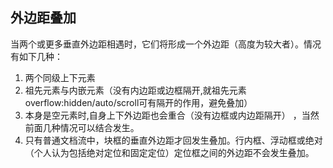 ## 外边距叠加
当两个或更多垂直外边距相遇时，它们将形成一个外边距（高度为较大者）。情况有如下几种：
1. 两个同级上下元素 
2. 祖先元素与内嵌元素（没有内边距或边框隔开,就祖先元素overflow:hidden/auto/scroll可有隔开的作用，避免叠加） 
3. 本身是空元素时,自身上下外边距也会重合（没有边框或内边距隔开） ，当然前面几种情况可以结合发生。
4. 只有普通文档流中，块框的垂直外边距才回发生叠加。行内框、浮动框或绝对（个人认为包括绝对定位和固定定位）定位框之间的外边距不会发生叠加。